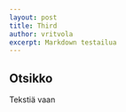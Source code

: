 ```yaml
---
layout: post
title: Third
author: vritvola
excerpt: Markdown testailua
---
```


## Otsikko

Tekstiä vaan
